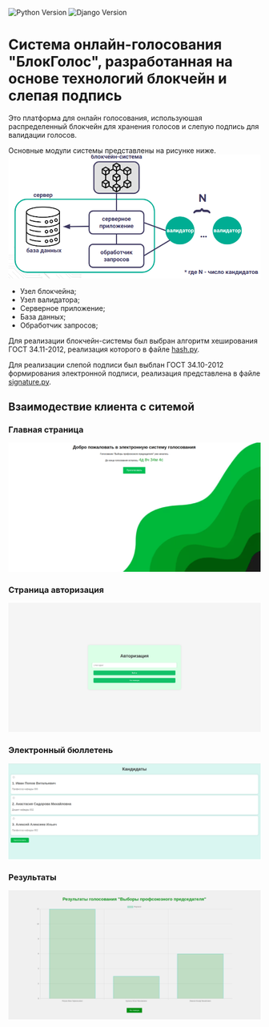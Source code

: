 ![Python Version](https://img.shields.io/badge/Python-3.8-blue)
![Django Version](https://img.shields.io/badge/Django-4.0-green)
# Система онлайн-голосования "БлокГолос", разработанная на основе технологий блокчейн и слепая подпись

Это платформа для онлайн голосования, используюшая распределенный блокчейн для хранения голосов и слепую подпись для валидации голосов.

Основные модули системы представлены на рисунке ниже.
![model](https://github.com/drobotunyulia/evoting/blob/master/model.png)

+ Узел блокчейна;
+ Узел валидатора;
+ Серверное приложение;
+ База данных;
+ Обработчик запросов;

Для реализации блокчейн-системы был выбран алгоритм хеширования ГОСТ 34.11-2012, реализация которого в файле [hash.py]().

Для реализации слепой подписи был выблан ГОСТ 34.10-2012 формирования электронной подписи, реализация представлена в файле [signature.py]().

## Взаимодествие клиента с ситемой
### Главная страница
![main](https://github.com/drobotunyulia/evoting/blob/master/main.png)
### Страница авторизация
![aut](https://github.com/drobotunyulia/evoting/blob/master/aut.png)
### Электронный бюллетень
![vote](https://github.com/drobotunyulia/evoting/blob/master/vote.png)
### Результаты
![vote](https://github.com/drobotunyulia/evoting/blob/master/res.png)

